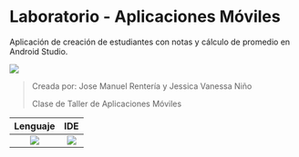 # Laboratorio - Aplicaciones Móviles
Aplicación de creación de estudiantes con notas y cálculo de promedio en Android Studio.

![](https://img.shields.io/badge/release-1.0.2-brightgreen)
> Creada por: Jose Manuel Rentería y Jessica Vanessa Niño
> 
> Clase de Taller de Aplicaciones Móviles

| Lenguaje | IDE |
|:---:|:---:|
|![](https://img.shields.io/badge/java-%23ED8B00.svg?style=for-the-badge&logo=java&logoColor=white)| ![](https://img.shields.io/badge/Android-3DDC84?style=for-the-badge&logo=android&logoColor=white) |
